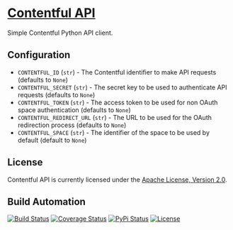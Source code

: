 # [Contentful API](http://contentful-api.hive.pt)

Simple Contentful Python API client.

## Configuration

* `CONTENTFUL_ID` (`str`) - The Contentful identifier to make API requests (defaults to `None`)
* `CONTENTFUL_SECRET` (`str`) - The secret key to be used to authenticate API requests (defaults to `None`)
* `CONTENTFUL_TOKEN` (`str`) - The access token to be used for non OAuth space authentication (defaults to `None`)
* `CONTENTFUL_REDIRECT_URL` (`str`) - The URL to be used for the OAuth redirection process (defaults to `None`)
* `CONTENTFUL_SPACE` (`str`) - The identifier of the space to be used by default (default to `None`)

## License

Contentful API is currently licensed under the [Apache License, Version 2.0](http://www.apache.org/licenses/).

## Build Automation

[![Build Status](https://travis-ci.org/hivesolutions/contentful_api.svg?branch=master)](https://travis-ci.org/hivesolutions/contentful_api)
[![Coverage Status](https://coveralls.io/repos/hivesolutions/contentful_api/badge.svg?branch=master)](https://coveralls.io/r/hivesolutions/contentful_api?branch=master)
[![PyPi Status](https://img.shields.io/pypi/v/contentful_api.svg)](https://pypi.python.org/pypi/contentful_api)
[![License](https://img.shields.io/badge/license-Apache%202.0-blue.svg)](https://www.apache.org/licenses/)
